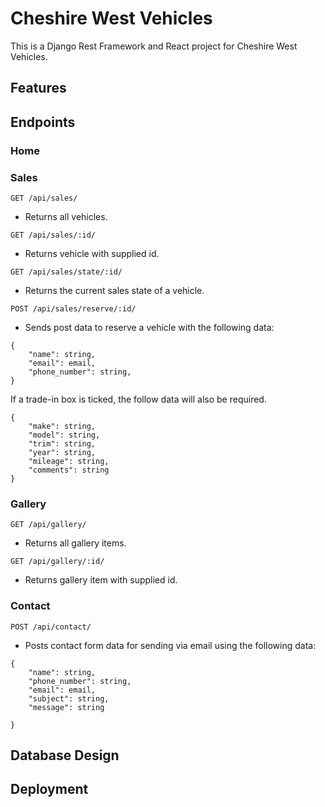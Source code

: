 # Cheshire West Vehicles

This is a Django Rest Framework and React project for Cheshire West Vehicles. 

## Features

## Endpoints

### Home

### Sales

`GET /api/sales/`
- Returns all vehicles.

`GET /api/sales/:id/`
- Returns vehicle with supplied id.

`GET /api/sales/state/:id/`
- Returns the current sales state of a vehicle.

`POST /api/sales/reserve/:id/`
- Sends post data to reserve a vehicle with the following data:
```
{
    "name": string,
    "email": email,
    "phone_number": string,
}
```

If a trade-in box is ticked, the follow data will also be required.

```
{
    "make": string,
    "model": string,
    "trim": string,
    "year": string,
    "mileage": string,
    "comments": string
}
```

### Gallery

`GET /api/gallery/`
- Returns all gallery items.

`GET /api/gallery/:id/`
- Returns gallery item with supplied id.

### Contact

`POST /api/contact/`
- Posts contact form data for sending via email using the following data:
```
{
    "name": string,
    "phone_number": string,
    "email": email,
    "subject": string,
    "message": string

}
```

## Database Design

## Deployment

